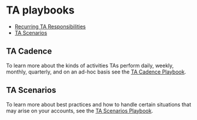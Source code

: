 # TA playbooks

- [Recurring TA Responsibilities](#ta-cadence)
- [TA Scenarios](#ta-scenarios)

## TA Cadence

To learn more about the kinds of activities TAs perform daily, weekly, monthly, quarterly, and on an ad-hoc basis see the [TA Cadence Playbook](../ta-playbooks/ta-cadence.md).

<!-- # Recurring Daily Responsibilities

The following are a sample of the activities that a TA is responsible for on a daily basis:

## Internal

- Establish up-to-date account map / plan
  - Org, roles & responsibilities, learn the state of things, intros to folks
- Account Monitoring: flag and schedule internal meetings, work with customers on corrective action, customer health

## External

- Account Monitoring: flag and schedule internal meetings, work with customers on corrective action, customer health
- Relationship building
  - Champion identification/building/nurture activities
  - Tech advocate identification/building/nurture activities
- Standardized customer communications
  - Incident response
  - Product updates
  - Product research
- Usage & Value Reporting on a quarterly basis -->

## TA Scenarios

To learn more about best practices and how to handle certain situations that may arise on your accounts, see the [TA Scenarios Playbook](../ta-playbooks/ta-scenarios.md).

